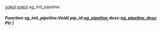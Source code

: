 _[sokol](../../modules/sokol/sokol-module.md):[sokol](../../modules/sokol/sokol-module.md).sg\_init\_pipeline_
##### Function sg\_init\_pipeline:Void( pip_id:[sg_pipeline](../../modules/sokol/sokol-sg_pipeline.md),desc:[sg_pipeline_desc](../../modules/sokol/sokol-sg_pipeline_desc.md) Ptr )
